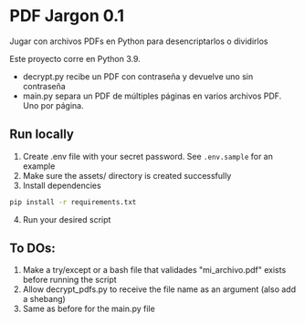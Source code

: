 # PDF Jargon 0.1

Jugar con archivos PDFs en Python para desencriptarlos o dividirlos

Este proyecto corre en Python 3.9.

- decrypt.py recibe un PDF con contraseña y devuelve uno sin contraseña
- main.py separa un PDF de múltiples páginas en varios archivos PDF. Uno por página.

## Run locally

1. Create .env file with your secret password. See `.env.sample` for an example
2. Make sure the assets/ directory is created successfully
3. Install dependencies
```bash
pip install -r requirements.txt
```
4. Run your desired script

## To DOs:
1. Make a try/except or a bash file that validades "mi_archivo.pdf" exists before running the script
2. Allow decrypt_pdfs.py to receive the file name as an argument (also add a shebang)
3. Same as before for the main.py file
